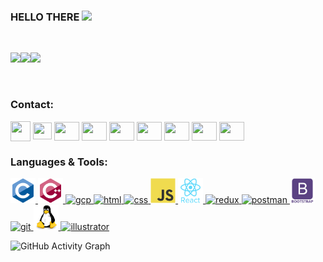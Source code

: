 ### HELLO THERE <img src="https://github.com/TheDudeThatCode/TheDudeThatCode/blob/master/Assets/Hi.gif" width="29px">

<p align="center"> <img width='170px' src="https://komarev.com/ghpvc/?username=4Marsha1&label=Profile%20views&color=1338BF&style=flat" alt="" /> </p>

<p align="left"><img src="https://github-readme-stats.vercel.app/api?username=4Marsha1&show_icons=true&theme=tokyonight&locale=en" /><img src="https://github-readme-stats.vercel.app/api/top-langs?username=4Marsha1&show_icons=true&theme=tokyonight&locale=en&layout=compact"  /><img src="https://github-readme-streak-stats.herokuapp.com?user=4Marsha1&theme=tokyonight" />
</p>
<br/>

### Contact: 
<p align="left">
<a href="mailto:abhishekbharadwaz22@gmail.com" target="blank"><img align="center" width="32px" height="32px" src="https://img.icons8.com/color/48/000000/gmail-new.png"/></a>
<a href="https://www.linkedin.com/in/abhishek-bharadwaz-458993192/" target="blank"><img align="center" src="https://raw.githubusercontent.com/rahuldkjain/github-profile-readme-generator/master/src/images/icons/Social/linked-in-alt.svg" height="27" width="30" /></a>
<a href="https://www.leetcode.com/_Marsha1" target="blank"><img align="center" src="https://raw.githubusercontent.com/rahuldkjain/github-profile-readme-generator/master/src/images/icons/Social/leet-code.svg" height="30" width="40" /></a>
<a href="https://auth.geeksforgeeks.org/user/marshal06969/profile" target="blank"><img align="center" src="https://raw.githubusercontent.com/rahuldkjain/github-profile-readme-generator/master/src/images/icons/Social/geeks-for-geeks.svg" height="30" width="40" /></a>
<a href="https://discordapp.com/users/443832280012816386" target="blank"><img align="center" src="https://raw.githubusercontent.com/rahuldkjain/github-profile-readme-generator/master/src/images/icons/Social/discord.svg" height="30" width="40" /></a>
<a href="https://open.spotify.com/user/31m62qmxje45gzatufyoaz4p2khi" target="blank"><img align="center" src="https://github.com/rahuldkjain/github-profile-readme-generator/blob/master/src/images/icons/Social/spotify.svg" height="30" width="40" /></a>
<a href="https://twitter.com/Abhishek0696" target="blank"><img align="center" src="https://raw.githubusercontent.com/rahuldkjain/github-profile-readme-generator/master/src/images/icons/Social/twitter.svg" height="30" width="40" /></a>
<a href="https://www.facebook.com/bharadwaz.abhishek/" target="blank"><img align="center" src="https://raw.githubusercontent.com/rahuldkjain/github-profile-readme-generator/master/src/images/icons/Social/facebook.svg" height="30" width="40" /></a>
<a href="https://www.instagram.com/bharadwaz_abhishek/?hl=en" target="blank"><img align="center" src="https://raw.githubusercontent.com/rahuldkjain/github-profile-readme-generator/master/src/images/icons/Social/instagram.svg" height="30" width="40" /></a>
</p>

### Languages & Tools: 
<p align="left"> 
<a href="https://www.cprogramming.com/" target="_blank"> <img src="https://raw.githubusercontent.com/devicons/devicon/master/icons/c/c-original.svg" alt="c" width="40" height="40"/> </a> <a href="https://www.w3schools.com/cpp/" target="_blank"> <img src="https://raw.githubusercontent.com/devicons/devicon/master/icons/cplusplus/cplusplus-original.svg" alt="cplusplus" width="40" height="40"/> </a><a href="https://cloud.google.com/" target="_blank"> <img src="https://github.com/rahuldkjain/github-profile-readme-generator/blob/master/src/images/icons/Devops/gcp.svg" alt="gcp" width="40" height="40"/> </a><a href="https://www.w3schools.com/html/" target="_blank"> <img src="https://github.com/rahuldkjain/github-profile-readme-generator/blob/master/src/images/icons/FrontendDevelopment/html.svg" alt="html" width="40" height="40"/> </a> <a href="https://www.w3schools.com/css/" target="_blank"> <img src="https://github.com/rahuldkjain/github-profile-readme-generator/blob/master/src/images/icons/FrontendDevelopment/css.svg" alt="css" width="40" height="40"/> </a> <a href="https://developer.mozilla.org/en-US/docs/Web/JavaScript" target="_blank"> <img src="https://raw.githubusercontent.com/devicons/devicon/master/icons/javascript/javascript-original.svg" alt="javascript" width="40" height="40"/> </a><a href="https://reactjs.org/" target="_blank"> <img src="https://raw.githubusercontent.com/devicons/devicon/master/icons/react/react-original-wordmark.svg" alt="react" width="40" height="40"/> </a> <a href="https://redux.js.org/" target="_blank"> <img src="https://github.com/rahuldkjain/github-profile-readme-generator/blob/master/src/images/icons/FrontendDevelopment/redux.svg" alt="redux" width="40" height="40"/> </a> <a href="https://learning.postman.com/docs/getting-started/introduction/" target="_blank"> <img src="https://github.com/rahuldkjain/github-profile-readme-generator/blob/master/src/images/icons/Software/postman.svg" alt="postman" width="40" height="40"/> </a> <a href="https://getbootstrap.com" target="_blank"> <img src="https://raw.githubusercontent.com/devicons/devicon/master/icons/bootstrap/bootstrap-plain-wordmark.svg" alt="bootstrap" width="40" height="40"/> </a><a href="https://git-scm.com/" target="_blank"> <img src="https://www.vectorlogo.zone/logos/git-scm/git-scm-icon.svg" alt="git" width="40" height="40"/> </a> <a href="https://www.linux.org/" target="_blank"> <img src="https://raw.githubusercontent.com/devicons/devicon/master/icons/linux/linux-original.svg" alt="linux" width="40" height="40"/> </a> <a href="https://helpx.adobe.com/in/support/illustrator.html?promoid=YSYYG8WM&mv=other" target="_blank"> <img src="https://github.com/rahuldkjain/github-profile-readme-generator/blob/master/src/images/icons/Software/illustrator.svg" alt="illustrator" width="40" height="40"/> </a> 
</p>

![GitHub Activity Graph](https://activity-graph.herokuapp.com/graph?username=4Marsha1&bg_color=1A1B27&color=70a5fd&line=70a5fd&point=ffffff&area=true&hide_border=true)  
